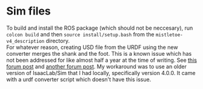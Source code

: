 # Sim files 

To build and install the ROS package (which should not be neccesary), run `colcon build` and then `source install/setup.bash` from the `mistletoe-v4_description` directory.  
For whatever reason, creating USD file from the URDF using the new converter merges the shank and the foot. This is a known issue which has not been addressed for like almost half a year at the time of writing. See [this forum post](https://forums.developer.nvidia.com/t/isaac-sim-4-5-0-urdf-importer-links-with-defined-properties-mass-inertia-collision-reported-as-no-body-properties-and-merged/334912) and [another forum post](https://forums.developer.nvidia.com/t/isaacsim-4-5-urdf-import-not-working-as-expected/328272/4). My workaround was to use an older version of IsaacLab/Sim that I had locally, specifically version 4.0.0. It came with a urdf converter script which doesn't have this issue. 